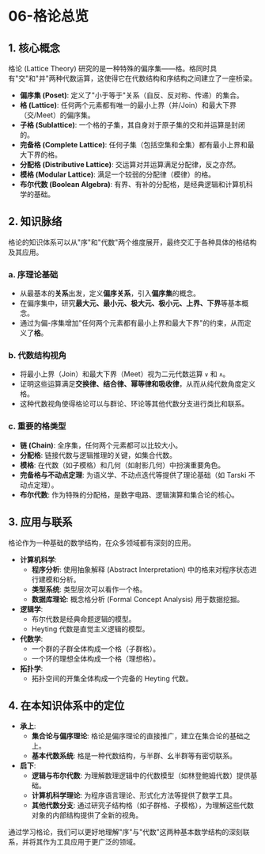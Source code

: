 # 06-格论总览

## 1. 核心概念

格论 (Lattice Theory) 研究的是一种特殊的偏序集——格。格同时具有"交"和"并"两种代数运算，这使得它在代数结构和序结构之间建立了一座桥梁。

- **偏序集 (Poset)**: 定义了"小于等于"关系（自反、反对称、传递）的集合。
- **格 (Lattice)**: 任何两个元素都有唯一的最小上界（并/Join）和最大下界（交/Meet）的偏序集。
- **子格 (Sublattice)**: 一个格的子集，其自身对于原子集的交和并运算是封闭的。
- **完备格 (Complete Lattice)**: 任何子集（包括空集和全集）都有最小上界和最大下界的格。
- **分配格 (Distributive Lattice)**: 交运算对并运算满足分配律，反之亦然。
- **模格 (Modular Lattice)**: 满足一个较弱的分配律（模律）的格。
- **布尔代数 (Boolean Algebra)**: 有界、有补的分配格，是经典逻辑和计算机科学的基础。

## 2. 知识脉络

格论的知识体系可以从"序"和"代数"两个维度展开，最终交汇于各种具体的格结构及其应用。

### a. 序理论基础

- 从最基本的**关系**出发，定义**偏序关系**，引入**偏序集**的概念。
- 在偏序集中，研究**最大元、最小元、极大元、极小元、上界、下界**等基本概念。
- 通过为偏-序集增加"任何两个元素都有最小上界和最大下界"的约束，从而定义了**格**。

### b. 代数结构视角

- 将最小上界（Join）和最大下界（Meet）视为二元代数运算 `∨` 和 `∧`。
- 证明这些运算满足**交换律、结合律、幂等律和吸收律**，从而从纯代数角度定义格。
- 这种代数视角使得格论可以与群论、环论等其他代数分支进行类比和联系。

### c. 重要的格类型

- **链 (Chain)**: 全序集，任何两个元素都可以比较大小。
- **分配格**: 链接代数与逻辑推理的关键，如集合代数。
- **模格**: 在代数（如子模格）和几何（如射影几何）中扮演重要角色。
- **完备格与不动点定理**: 为语义学、不动点迭代等提供了理论基础（如 Tarski 不动点定理）。
- **布尔代数**: 作为特殊的分配格，是数字电路、逻辑演算和集合论的核心。

## 3. 应用与联系

格论作为一种基础的数学结构，在众多领域都有深刻的应用。

- **计算机科学**:
  - **程序分析**: 使用抽象解释 (Abstract Interpretation) 中的格来对程序状态进行建模和分析。
  - **类型系统**: 类型层次可以看作一个格。
  - **数据库理论**: 概念格分析 (Formal Concept Analysis) 用于数据挖掘。
- **逻辑学**:
  - 布尔代数是经典命题逻辑的模型。
  - Heyting 代数是直觉主义逻辑的模型。
- **代数学**:
  - 一个群的子群全体构成一个格（子群格）。
  - 一个环的理想全体构成一个格（理想格）。
- **拓扑学**:
  - 拓扑空间的开集全体构成一个完备的 Heyting 代数。

## 4. 在本知识体系中的定位

- **承上**:
  - **集合论与偏序理论**: 格论是偏序理论的直接推广，建立在集合论的基础之上。
  - **基本代数系统**: 格是一种代数结构，与半群、幺半群等有密切联系。
- **启下**:
  - **逻辑与布尔代数**: 为理解数理逻辑中的代数模型（如林登鲍姆代数）提供基础。
  - **计算机科学理论**: 为程序语言理论、形式化方法等提供了数学工具。
  - **其他代数分支**: 通过研究子结构格（如子群格、子模格），为理解这些代数对象的内部结构提供了全新的视角。

通过学习格论，我们可以更好地理解"序"与"代数"这两种基本数学结构的深刻联系，并将其作为工具应用于更广泛的领域。

